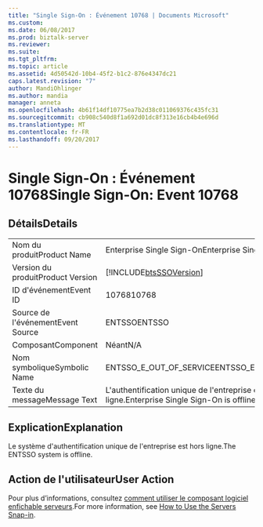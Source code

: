 ```yaml
---
title: "Single Sign-On : Événement 10768 | Documents Microsoft"
ms.custom: 
ms.date: 06/08/2017
ms.prod: biztalk-server
ms.reviewer: 
ms.suite: 
ms.tgt_pltfrm: 
ms.topic: article
ms.assetid: 4d50542d-10b4-45f2-b1c2-876e4347dc21
caps.latest.revision: "7"
author: MandiOhlinger
ms.author: mandia
manager: anneta
ms.openlocfilehash: 4b61f14df10775ea7b2d38c011069376c435fc31
ms.sourcegitcommit: cb908c540d8f1a692d01dc8f313e16cb4b4e696d
ms.translationtype: MT
ms.contentlocale: fr-FR
ms.lasthandoff: 09/20/2017
---
```

# <a name="single-sign-on-event-10768"></a><span data-ttu-id="91e57-102">Single Sign-On : Événement 10768</span><span class="sxs-lookup"><span data-stu-id="91e57-102">Single Sign-On: Event 10768</span></span>
## <a name="details"></a><span data-ttu-id="91e57-103">Détails</span><span class="sxs-lookup"><span data-stu-id="91e57-103">Details</span></span>  
  
|||  
|-|-|  
|<span data-ttu-id="91e57-104">Nom du produit</span><span class="sxs-lookup"><span data-stu-id="91e57-104">Product Name</span></span>|<span data-ttu-id="91e57-105">Enterprise Single Sign-On</span><span class="sxs-lookup"><span data-stu-id="91e57-105">Enterprise Single Sign-On</span></span>|  
|<span data-ttu-id="91e57-106">Version du produit</span><span class="sxs-lookup"><span data-stu-id="91e57-106">Product Version</span></span>|[!INCLUDE[btsSSOVersion](../includes/btsssoversion-md.md)]|  
|<span data-ttu-id="91e57-107">ID d'événement</span><span class="sxs-lookup"><span data-stu-id="91e57-107">Event ID</span></span>|<span data-ttu-id="91e57-108">10768</span><span class="sxs-lookup"><span data-stu-id="91e57-108">10768</span></span>|  
|<span data-ttu-id="91e57-109">Source de l'événement</span><span class="sxs-lookup"><span data-stu-id="91e57-109">Event Source</span></span>|<span data-ttu-id="91e57-110">ENTSSO</span><span class="sxs-lookup"><span data-stu-id="91e57-110">ENTSSO</span></span>|  
|<span data-ttu-id="91e57-111">Composant</span><span class="sxs-lookup"><span data-stu-id="91e57-111">Component</span></span>|<span data-ttu-id="91e57-112">Néant</span><span class="sxs-lookup"><span data-stu-id="91e57-112">N/A</span></span>|  
|<span data-ttu-id="91e57-113">Nom symbolique</span><span class="sxs-lookup"><span data-stu-id="91e57-113">Symbolic Name</span></span>|<span data-ttu-id="91e57-114">ENTSSO_E_OUT_OF_SERVICE</span><span class="sxs-lookup"><span data-stu-id="91e57-114">ENTSSO_E_OUT_OF_SERVICE</span></span>|  
|<span data-ttu-id="91e57-115">Texte du message</span><span class="sxs-lookup"><span data-stu-id="91e57-115">Message Text</span></span>|<span data-ttu-id="91e57-116">L'authentification unique de l'entreprise est hors ligne.</span><span class="sxs-lookup"><span data-stu-id="91e57-116">Enterprise Single Sign-On is offline.</span></span>|  
  
## <a name="explanation"></a><span data-ttu-id="91e57-117">Explication</span><span class="sxs-lookup"><span data-stu-id="91e57-117">Explanation</span></span>  
 <span data-ttu-id="91e57-118">Le système d'authentification unique de l'entreprise est hors ligne.</span><span class="sxs-lookup"><span data-stu-id="91e57-118">The ENTSSO system is offline.</span></span>  
  
## <a name="user-action"></a><span data-ttu-id="91e57-119">Action de l'utilisateur</span><span class="sxs-lookup"><span data-stu-id="91e57-119">User Action</span></span>  
 <span data-ttu-id="91e57-120">Pour plus d’informations, consultez [comment utiliser le composant logiciel enfichable serveurs](../core/how-to-use-the-servers-snap-in.md).</span><span class="sxs-lookup"><span data-stu-id="91e57-120">For more information, see [How to Use the Servers Snap-in](../core/how-to-use-the-servers-snap-in.md).</span></span>